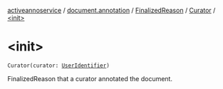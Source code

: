 [activeannoservice](../../../index.md) / [document.annotation](../../index.md) / [FinalizedReason](../index.md) / [Curator](index.md) / [&lt;init&gt;](./-init-.md)

# &lt;init&gt;

`Curator(curator: `[`UserIdentifier`](../../../config.userroles/-user-identifier.md)`)`

FinalizedReason that a curator annotated the document.

